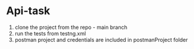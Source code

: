 # Api-task

1. clone the project from the repo - main branch
2. run the tests from testng.xml
3. postman project and credentials are included in postmanProject folder

